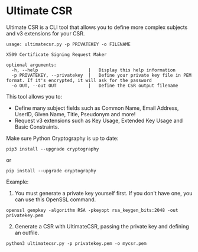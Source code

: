# Ultimate CSR
Ultimate CSR is a CLI tool that allows you to define more complex subjects and v3 extensions for your CSR. 

```
usage: ultimatecsr.py -p PRIVATEKEY -o FILENAME

X509 Certificate Signing Request Maker

optional arguments:
  -h, --help                   |   Display this help information
  -p PRIVATEKEY, --privatekey  |   Define your private key file in PEM format. If it's encrypted, it will ask for the password                 
  -o OUT, --out OUT            |   Define the CSR output filename
```

This tool allows you to:

- Define many subject fields such as Common Name, Email Address, UserID, Given Name, Title, Pseudonym and more!
- Request v3 extensions such as Key Usage, Extended Key Usage and Basic Constraints.

Make sure Python Cryptography is up to date:

```
pip3 install --upgrade cryptography
```
or
```
pip install --upgrade cryptography
```

Example:

1) You must generate a private key yourself first. If you don't have one, you can use this OpenSSL command.
```
openssl genpkey -algorithm RSA -pkeyopt rsa_keygen_bits:2048 -out privatekey.pem
```
2) Generate a CSR with UltimateCSR, passing the private key and defining an outfile.

```
python3 ultimatecsr.py -p privatekey.pem -o mycsr.pem
```
